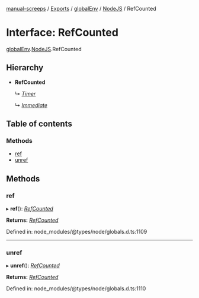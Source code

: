 [manual-screeps](../README.md) / [Exports](../modules.md) / [globalEnv](../modules/globalenv.md) / [NodeJS](../modules/globalenv.nodejs.md) / RefCounted

# Interface: RefCounted

[globalEnv](../modules/globalenv.md).[NodeJS](../modules/globalenv.nodejs.md).RefCounted

## Hierarchy

- **RefCounted**

  ↳ [*Timer*](globalenv.nodejs.timer.md)

  ↳ [*Immediate*](globalenv.nodejs.immediate.md)

## Table of contents

### Methods

- [ref](globalenv.nodejs.refcounted.md#ref)
- [unref](globalenv.nodejs.refcounted.md#unref)

## Methods

### ref

▸ **ref**(): [*RefCounted*](globalenv.nodejs.refcounted.md)

**Returns:** [*RefCounted*](globalenv.nodejs.refcounted.md)

Defined in: node_modules/@types/node/globals.d.ts:1109

___

### unref

▸ **unref**(): [*RefCounted*](globalenv.nodejs.refcounted.md)

**Returns:** [*RefCounted*](globalenv.nodejs.refcounted.md)

Defined in: node_modules/@types/node/globals.d.ts:1110
